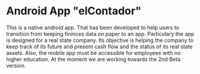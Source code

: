# Android App "elContador"

This is a native android app. That has been developed to help users to transition from keeping fininces data on paper to an app.  Particulary the app is designed for a real state company. Its objective is helping the company to keep track of its future and present cash flow and the status of its real state assets. Also, the mobile app must be accessible for employees with no higher education. At the moment we are working towards the 2nd Beta version. 
